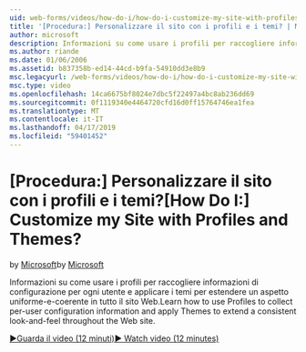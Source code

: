 ```yaml
---
uid: web-forms/videos/how-do-i/how-do-i-customize-my-site-with-profiles-and-themes
title: '[Procedura:] Personalizzare il sito con i profili e i temi? | Microsoft Docs'
author: microsoft
description: Informazioni su come usare i profili per raccogliere informazioni di configurazione per ogni utente e applicare i temi per estendere un aspetto uniforme-e-coerente in tutto il sito Web.
ms.author: riande
ms.date: 01/06/2006
ms.assetid: b837358b-ed14-44cd-b9fa-54910dd3e8b9
msc.legacyurl: /web-forms/videos/how-do-i/how-do-i-customize-my-site-with-profiles-and-themes
msc.type: video
ms.openlocfilehash: 14ca6675bf8024e7dbc5f22497a4bc8ab236dd69
ms.sourcegitcommit: 0f1119340e4464720cfd16d0ff15764746ea1fea
ms.translationtype: MT
ms.contentlocale: it-IT
ms.lasthandoff: 04/17/2019
ms.locfileid: "59401452"
---
```

# <a name="how-do-i-customize-my-site-with-profiles-and-themes"></a><span data-ttu-id="46cab-104">[Procedura:] Personalizzare il sito con i profili e i temi?</span><span class="sxs-lookup"><span data-stu-id="46cab-104">[How Do I:] Customize my Site with Profiles and Themes?</span></span>

<span data-ttu-id="46cab-105">by [Microsoft](https://github.com/microsoft)</span><span class="sxs-lookup"><span data-stu-id="46cab-105">by [Microsoft](https://github.com/microsoft)</span></span>

<span data-ttu-id="46cab-106">Informazioni su come usare i profili per raccogliere informazioni di configurazione per ogni utente e applicare i temi per estendere un aspetto uniforme-e-coerente in tutto il sito Web.</span><span class="sxs-lookup"><span data-stu-id="46cab-106">Learn how to use Profiles to collect per-user configuration information and apply Themes to extend a consistent look-and-feel throughout the Web site.</span></span>

[<span data-ttu-id="46cab-107">&#9654;Guarda il video (12 minuti)</span><span class="sxs-lookup"><span data-stu-id="46cab-107">&#9654; Watch video (12 minutes)</span></span>](https://channel9.msdn.com/Blogs/ASP-NET-Site-Videos/how-do-i-customize-my-site-with-profiles-and-themes)
